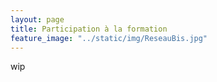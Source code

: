 ```yaml
---
layout: page
title: Participation à la formation
feature_image: "../static/img/ReseauBis.jpg"
---
```


wip
